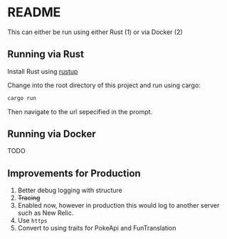 # README

This can either be run using either Rust (1) or via Docker (2)

## Running via Rust

Install Rust using [rustup](https://rustup.rs/)

Change into the root directory of this project and run using cargo:

```bash
cargo run
```

Then navigate to the url sepecified in the prompt.

## Running via Docker

TODO

## Improvements for Production

1. Better debug logging with structure
2. ~~Tracing~~
  1. Enabled now, however in production this would log to another server such as New Relic.
3. Use `https`
4. Convert to using traits for PokeApi and FunTranslation